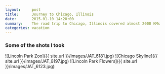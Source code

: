 ```yaml
---
layout:     post
title:      Journey to Chicago, Illinois
date:       2015-01-10 14:28:00
summary:    The road trip to Chicago, Illinois covered almost 2000 KMs in 3 days.
categories: vacation
---
```


### Some of the shots I took
![Lincoln Park Zoo]({{ site.url }}/images/JAT_6181.jpg)
![Chicago Skyline]({{ site.url }}/images/JAT_6197.jpg)
![Lincoln Park Flowers]({{ site.url }}/images/JAT_6123.jpg)